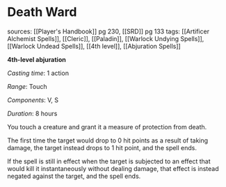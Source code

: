 # Death Ward
sources: [[Player's Handbook]] pg 230, [[SRD]] pg 133
tags: [[Artificer Alchemist Spells]], [[Cleric]], [[Paladin]], [[Warlock Undying Spells]], [[Warlock Undead Spells]], [[4th level]], [[Abjuration Spells]]

**4th-level abjuration**

*Casting time*: 1 action

*Range*: Touch

*Components*: V, S

*Duration*: 8 hours

You touch a creature and grant it a measure of protection from death.

The first time the target would drop to 0 hit points as a result of taking damage, the target instead drops to 1 hit point, and the spell ends.

If the spell is still in effect when the target is subjected to an effect that would kill it instantaneously without dealing damage, that effect is instead negated against the target, and the spell ends.
